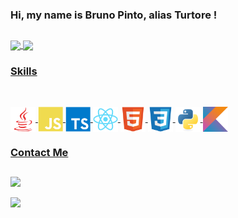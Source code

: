 ### Hi, my name is Bruno Pinto, alias Turtore !
## 
<div>
  <a href="https://github.com/turtore">
    <img align="center" height="180em" src="https://github-readme-stats.vercel.app/api?username=turtore&show_icons=true&theme=dark&include_all_commits=true&count_private=true"/>
    <img align="center" height="280em" src="https://github-readme-stats.vercel.app/api/top-langs/?username=turtore&theme=dark"/>
</div>

### Skills
##
<div style="display: inline_block"><br>
  <img align="center" alt="Bruno-Ja" height="40" width="40" src="https://raw.githubusercontent.com/devicons/devicon/master/icons/java/java-plain.svg">
  <img align="center" alt="Bruno-Js" height="40" width="40" src="https://raw.githubusercontent.com/devicons/devicon/master/icons/javascript/javascript-plain.svg">
  <img align="center" alt="Bruno-Ts" height="40" width="40" src="https://raw.githubusercontent.com/devicons/devicon/master/icons/typescript/typescript-plain.svg">
  <img align="center" alt="Bruno-React" height="40" width="40" src="https://raw.githubusercontent.com/devicons/devicon/master/icons/react/react-original.svg">
  <img align="center" alt="Bruno-HTML" height="40" width="40" src="https://raw.githubusercontent.com/devicons/devicon/master/icons/html5/html5-original.svg">
  <img align="center" alt="Bruno-CSS" height="40" width="40" src="https://raw.githubusercontent.com/devicons/devicon/master/icons/css3/css3-original.svg">
  <img align="center" alt="Bruno-Python" height="40" width="40" src="https://raw.githubusercontent.com/devicons/devicon/master/icons/python/python-original.svg">
  <img align="center" alt="Bruno-Kotlin" height="40" width="40" src="https://raw.githubusercontent.com/devicons/devicon/master/icons/kotlin/kotlin-original.svg">
</div>

### Contact Me
##
<div> 
  <a href = "mailto:brunosap@gmail.com"><img height="50" src="https://img.shields.io/badge/-Gmail-%23333?style=for-the-badge&logo=gmail&logoColor=white" target="_blank"></a>

  <a href="https://www.linkedin.com/in/turtore/" target="_blank"><img height="50" src="https://img.shields.io/badge/-LinkedIn-%230077B5?style=for-the-badge&logo=linkedin&logoColor=white" target="_blank"></a>  
</div>
